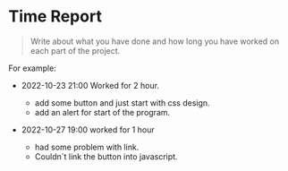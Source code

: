 # Time Report

> Write about what you have done and how long you have worked on each part of the project.

For example: 

- 2022-10-23 21:00 Worked for 2 hour.
  - add some button and just start with css design.
  - add an alert for start of the program. 

- 2022-10-27 19:00 worked for 1 hour
  - had some problem with link.
  - Couldn´t link the button into javascript.  